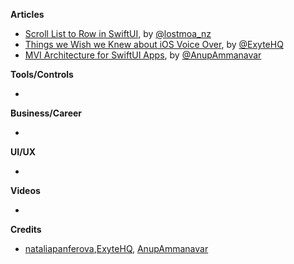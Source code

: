 
**Articles**

* [Scroll List to Row in SwiftUI](https://lostmoa.com/blog/ScrollListToRowInSwiftUI/), by [@lostmoa_nz](https://twitter.com/lostmoa_nz)
* [Things we Wish we Knew about iOS Voice Over](https://exyte.com/blog/things-we-wish-we-knew-about-ios-voice-over), by [@ExyteHQ](https://twitter.com/ExyteHQ)
* [MVI Architecture for SwiftUI Apps](https://medium.com/better-programming/mvi-architecture-for-swiftui-apps-cff44428394), by [@AnupAmmanavar](https://twitter.com/AnupAmmanavar)

**Tools/Controls**

*

**Business/Career**

*

**UI/UX**

*

**Videos**

* 

**Credits**

* [nataliapanferova](https://github.com/nataliapanferova),[ExyteHQ](https://github.com/exyte), [AnupAmmanavar](https://github.com/AnupAmmanavar)
